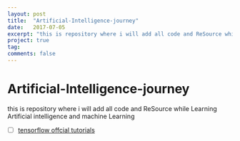 ```yaml
---
layout: post
title:  "Artificial-Intelligence-journey"
date:   2017-07-05
excerpt: "this is repository where i will add all code and ReSource while Learning Artificial intelligence and machine Learning"
project: true
tag:
comments: false
---
```

# Artificial-Intelligence-journey
this is repository where i will add all code and ReSource while Learning Artificial intelligence and machine Learning
- [ ] [tensorflow offcial tutorials](https://www.tensorflow.org/) 
